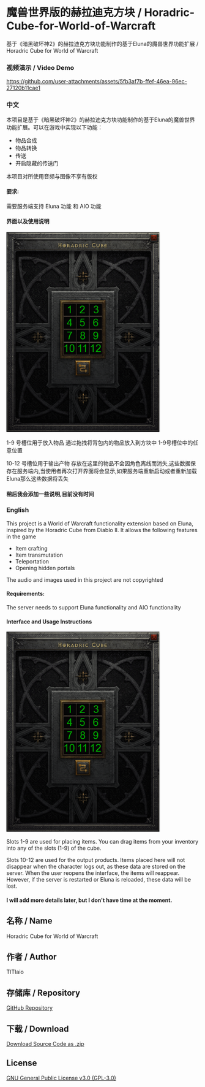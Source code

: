 # 魔兽世界版的赫拉迪克方块 / Horadric-Cube-for-World-of-Warcraft
基于《暗黑破坏神2》的赫拉迪克方块功能制作的基于Eluna的魔兽世界功能扩展 / Horadric Cube for World of Warcraft  

### 视频演示 / Video Demo

https://github.com/user-attachments/assets/5fb3af7b-ffef-46ea-96ec-27120b11cae1


### 中文  
本项目是基于《暗黑破坏神2》的赫拉迪克方块功能制作的基于Eluna的魔兽世界功能扩展。可以在游戏中实现以下功能：  
- 物品合成  
- 物品转换  
- 传送  
- 开启隐藏的传送门

本项目对所使用音频与图像不享有版权

#### 要求:
需要服务端支持 Eluna 功能 和 AIO 功能

#### 界面以及使用说明
![cube_1](images/cube_1.png)

1-9 号槽位用于放入物品 通过拖拽将背包内的物品放入到方块中 1-9号槽位中的任意位置

10-12 号槽位用于输出产物 存放在这里的物品不会因角色离线而消失,这些数据保存在服务端内,当使用者再次打开界面将会显示,如果服务端重新启动或者重新加载Eluna那么这些数据将丢失

#### 稍后我会添加一些说明,目前没有时间

### English  
This project is a World of Warcraft functionality extension based on Eluna, inspired by the Horadric Cube from Diablo II. It allows the following features in the game  
- Item crafting  
- Item transmutation  
- Teleportation  
- Opening hidden portals 

The audio and images used in this project are not copyrighted

#### Requirements:
The server needs to support Eluna functionality and AIO functionality

#### Interface and Usage Instructions
![cube_1](images/cube_1.png)

Slots 1-9 are used for placing items. You can drag items from your inventory into any of the slots (1-9) of the cube. 

Slots 10-12 are used for the output products. Items placed here will not disappear when the character logs out, as these data are stored on the server. When the user reopens the interface, the items will reappear. However, if the server is restarted or Eluna is reloaded, these data will be lost.  


#### I will add more details later, but I don't have time at the moment.




## 名称 / Name
Horadric Cube for World of Warcraft

## 作者 / Author
TITIaio

## 存储库 / Repository
[GitHub Repository](https://github.com/TITIaio/Horadric-Cube-for-World-of-Warcraft)

## 下载 / Download
[Download Source Code as .zip](https://github.com/TITIaio/Horadric-Cube-for-World-of-Warcraft/archive/refs/heads/main.zip)

## License
[GNU General Public License v3.0 (GPL-3.0)](https://opensource.org/licenses/GPL-3.0)
